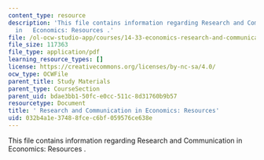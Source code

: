 ```yaml
---
content_type: resource
description: 'This file contains information regarding Research and Communication
  in   Economics: Resources .'
file: /ol-ocw-studio-app/courses/14-33-economics-research-and-communication-spring-2012/032b4a1e37488fcec6bf059576ce638e_MIT14_33S12_1433_handout.pdf
file_size: 117363
file_type: application/pdf
learning_resource_types: []
license: https://creativecommons.org/licenses/by-nc-sa/4.0/
ocw_type: OCWFile
parent_title: Study Materials
parent_type: CourseSection
parent_uid: bdae3bb1-50fc-e0cc-511c-8d31760b9b57
resourcetype: Document
title: ' Research and Communication in Economics: Resources'
uid: 032b4a1e-3748-8fce-c6bf-059576ce638e
---
```

This file contains information regarding Research and Communication in   Economics: Resources .